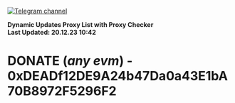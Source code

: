 [![Telegram channel](https://img.shields.io/endpoint?url=https://runkit.io/damiankrawczyk/telegram-badge/branches/master?url=https://t.me/n4z4v0d)](https://t.me/n4z4v0d) 

**Dynamic Updates Proxy List with Proxy Checker**  
**Last Updated: 20.12.23 10:42**

# DONATE (_any evm_) - 0xDEADf12DE9A24b47Da0a43E1bA70B8972F5296F2
